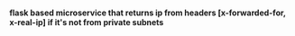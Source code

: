 #### flask based microservice that returns ip from headers [x-forwarded-for, x-real-ip] if it's not from private subnets 
